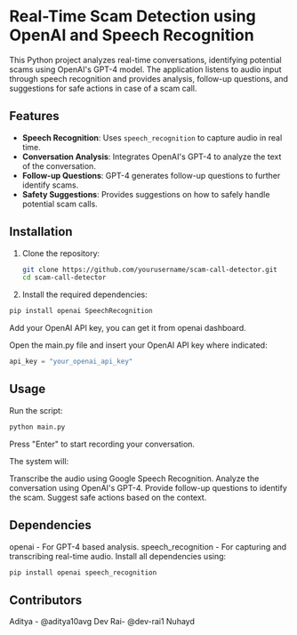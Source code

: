 # Real-Time Scam Detection using OpenAI and Speech Recognition

This Python project analyzes real-time conversations, identifying potential scams using OpenAI's GPT-4 model. The application listens to audio input through speech recognition and provides analysis, follow-up questions, and suggestions for safe actions in case of a scam call.

## Features

- **Speech Recognition**: Uses `speech_recognition` to capture audio in real time.
- **Conversation Analysis**: Integrates OpenAI's GPT-4 to analyze the text of the conversation.
- **Follow-up Questions**: GPT-4 generates follow-up questions to further identify scams.
- **Safety Suggestions**: Provides suggestions on how to safely handle potential scam calls.

## Installation

1. Clone the repository:

   ```bash
   git clone https://github.com/yourusername/scam-call-detector.git
   cd scam-call-detector
   ```

2. Install the required dependencies:

```bash
pip install openai SpeechRecognition
```
Add your OpenAI API key, you can get it from openai dashboard.

Open the main.py file and insert your OpenAI API key where indicated:

```python
api_key = "your_openai_api_key"
```
## Usage
Run the script:

```bash
python main.py
```
Press "Enter" to start recording your conversation.

The system will:

Transcribe the audio using Google Speech Recognition.
Analyze the conversation using OpenAI's GPT-4.
Provide follow-up questions to identify the scam.
Suggest safe actions based on the context.



## Dependencies
openai - For GPT-4 based analysis.
speech_recognition - For capturing and transcribing real-time audio.
Install all dependencies using:

```bash
pip install openai speech_recognition
```


## Contributors 
Aditya - @aditya10avg
Dev Rai- @dev-rai1
Nuhayd 
